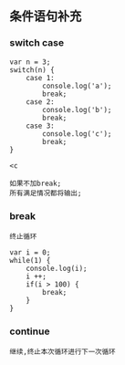 ## 条件语句补充
### switch case

    var n = 3;
    switch(n) {
        case 1:
            console.log('a');
            break;
        case 2:
            console.log('b');
            break;
        case 3:
            console.log('c');
            break;
    }
    
    <c
    
    如果不加break;
    所有满足情况都将输出;
    
### break

    终止循环
    
    var i = 0;
    while(1) {
        console.log(i);
        i ++;
        if(i > 100) {
            break;
        }
    }
    
### continue

    继续,终止本次循环进行下一次循环